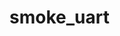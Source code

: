 <!--
    General guidelines
    These are just guidelines, not strict rules - document however seems best.
    A README for a firmware-only project (e.g. Babydriver, MPXE, bootloader, CAN explorer) should answer the following questions:
        - What is it?
        - What problem does it solve?
        - How do I use it? (with usage examples / example commands, etc)
        - How does it work? (architectural overview)
    A README for a board project (powering a hardware board, e.g. power distribution, centre console, charger, BMS carrier) should answer the following questions:
        - What is the purpose of the board?
        - What are all the things that the firmware needs to do?
        - How does it fit into the overall system?
        - How does it work? (architectural overview, e.g. what each module's purpose is or how data flows through the firmware)
-->
# smoke_uart

